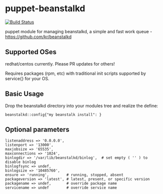 puppet-beanstalkd
=================
[![Build Status](https://travis-ci.org/keen99/puppet-beanstalkd.png?branch=master)](https://travis-ci.org/keen99/puppet-beanstalkd)

puppet module for managing beanstalkd, a simple and fast work queue - https://github.com/kr/beanstalkd


## Supported OSes

redhat/centos currently.  Please PR updates for others!  

Requires packages (rpm, etc) with traditional init scripts supported by service{} for your OS.


## Basic Usage

Drop the beanstalkd directory into your modules tree and realize the define:

	beanstalkd::config{"my beanstalk install": }

## Optional parameters
	
	listenaddress => '0.0.0.0',
	listenport => '13000',
	maxjobsize => '65535',
	maxconnections => '1024',
	binlogdir => '/var/lib/beanstalkd/binlog',	# set empty ( '' ) to disable binlog
	binlogfsync => undef,							
	binlogsize => '10485760',
	ensure => 'running',		# running, stopped, absent
	packageversion => 'latest',	# latest, present, or specific version
	packagename => undef,		# override package name						
	servicename => undef		# override service name



